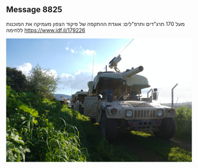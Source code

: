 ## Message 8825

מעל 170 תרג"דים ותרפ"לים:
אוגדת ההתקפה של פיקוד הצפון מעמיקה את המוכנות ללחימה
https://www.idf.il/179226

![Photo](./8825/8825_photo.jpg)
